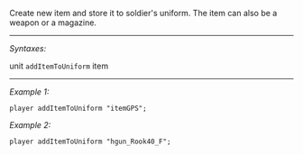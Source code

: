 Create new item and store it to soldier's uniform. The item can also be a weapon or a magazine.


---
*Syntaxes:*

unit `addItemToUniform` item

---
*Example 1:*

```sqf
player addItemToUniform "itemGPS";
```

*Example 2:*

```sqf
player addItemToUniform "hgun_Rook40_F";
```
